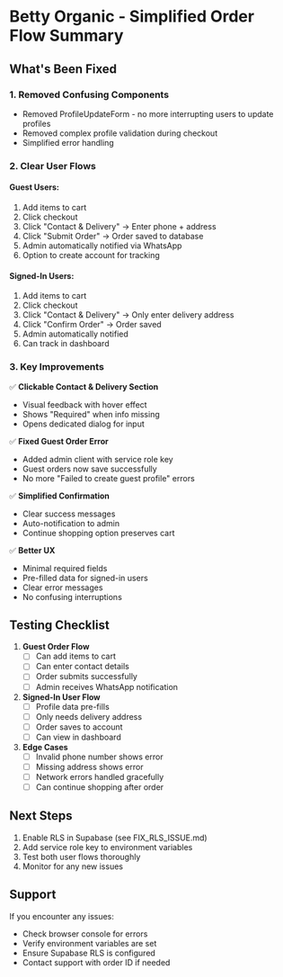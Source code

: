 # Betty Organic - Simplified Order Flow Summary

## What's Been Fixed

### 1. **Removed Confusing Components**
- Removed ProfileUpdateForm - no more interrupting users to update profiles
- Removed complex profile validation during checkout
- Simplified error handling

### 2. **Clear User Flows**

#### Guest Users:
1. Add items to cart
2. Click checkout
3. Click "Contact & Delivery" → Enter phone + address
4. Click "Submit Order" → Order saved to database
5. Admin automatically notified via WhatsApp
6. Option to create account for tracking

#### Signed-In Users:
1. Add items to cart
2. Click checkout
3. Click "Contact & Delivery" → Only enter delivery address
4. Click "Confirm Order" → Order saved
5. Admin automatically notified
6. Can track in dashboard

### 3. **Key Improvements**

✅ **Clickable Contact & Delivery Section**
- Visual feedback with hover effect
- Shows "Required" when info missing
- Opens dedicated dialog for input

✅ **Fixed Guest Order Error**
- Added admin client with service role key
- Guest orders now save successfully
- No more "Failed to create guest profile" errors

✅ **Simplified Confirmation**
- Clear success messages
- Auto-notification to admin
- Continue shopping option preserves cart

✅ **Better UX**
- Minimal required fields
- Pre-filled data for signed-in users
- Clear error messages
- No confusing interruptions

## Testing Checklist

1. **Guest Order Flow**
   - [ ] Can add items to cart
   - [ ] Can enter contact details
   - [ ] Order submits successfully
   - [ ] Admin receives WhatsApp notification

2. **Signed-In User Flow**
   - [ ] Profile data pre-fills
   - [ ] Only needs delivery address
   - [ ] Order saves to account
   - [ ] Can view in dashboard

3. **Edge Cases**
   - [ ] Invalid phone number shows error
   - [ ] Missing address shows error
   - [ ] Network errors handled gracefully
   - [ ] Can continue shopping after order

## Next Steps

1. Enable RLS in Supabase (see FIX_RLS_ISSUE.md)
2. Add service role key to environment variables
3. Test both user flows thoroughly
4. Monitor for any new issues

## Support

If you encounter any issues:
- Check browser console for errors
- Verify environment variables are set
- Ensure Supabase RLS is configured
- Contact support with order ID if needed
